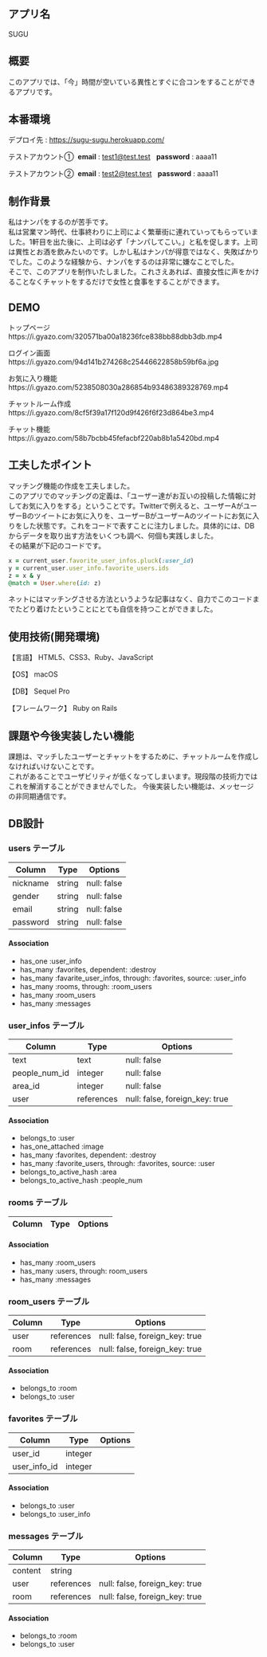 ## アプリ名
SUGU

## 概要
このアプリでは、「今」時間が空いている異性とすぐに合コンをすることができるアプリです。

## 本番環境
デプロイ先 : https://sugu-sugu.herokuapp.com/

テストアカウント① &nbsp;**email** : test1@test.test &nbsp;  **password** : aaaa11

テストアカウント② &nbsp;**email** : test2@test.test &nbsp;  **password** : aaaa11


## 制作背景
私はナンパをするのが苦手です。  
私は営業マン時代、仕事終わりに上司によく繁華街に連れていってもらっていました。1軒目を出た後に、上司は必ず「ナンパしてこい。」と私を促します。上司は異性とお酒を飲みたいのです。しかし私はナンパが得意ではなく、失敗ばかりでした。このような経験から、ナンパをするのは非常に嫌なことでした。  
そこで、このアプリを制作いたしました。これさえあれば、直接女性に声をかけることなくチャットをするだけで女性と食事をすることができます。

## DEMO
トップページhttps://i.gyazo.com/320571ba00a18236fce838bb88dbb3db.mp4  

ログイン画面https://i.gyazo.com/94d141b274268c25446622858b59bf6a.jpg  

お気に入り機能https://i.gyazo.com/5238508030a286854b93486389328769.mp4  

チャットルーム作成https://i.gyazo.com/8cf5f39a17f120d9f426f6f23d864be3.mp4  

チャット機能https://i.gyazo.com/58b7bcbb45fefacbf220ab8b1a5420bd.mp4
 
## 工夫したポイント
マッチング機能の作成を工夫しました。  
このアプリでのマッチングの定義は、「ユーザー達がお互いの投稿した情報に対してお気に入りをする」ということです。Twitterで例えると、ユーザーAがユーザーBのツイートにお気に入りを、ユーザーBがユーザーAのツイートにお気に入りをした状態です。これをコードで表すことに注力しました。具体的には、DBからデータを取り出す方法をいくつも調べ、何個も実践しました。  
その結果が下記のコードです。
```ruby
x = current_user.favorite_user_infos.pluck(:user_id)
y = current_user.user_info.favorite_users.ids
z = x & y
@match = User.where(id: z)
```
ネットにはマッチングさせる方法というような記事はなく、自力でこのコードまでたどり着けたということにとても自信を持つことができました。
## 使用技術(開発環境)
【言語】
HTML5、CSS3、Ruby、JavaScript  

【OS】
macOS  

【DB】
Sequel Pro  

【フレームワーク】
Ruby on Rails

## 課題や今後実装したい機能
課題は、マッチしたユーザーとチャットをするために、チャットルームを作成しなければいけないことです。  
これがあることでユーザビリティが低くなってしまいます。現段階の技術力ではこれを解消することができませんでした。
今後実装したい機能は、メッセージの非同期通信です。

## DB設計
### users テーブル

| Column             | Type    | Options     |
| ------------------ | ------- | ----------- |
| nickname           | string  | null: false |
| gender             | string  | null: false |
| email              | string  | null: false |
| password           | string  | null: false |

#### Association

- has_one   :user_info
- has_many  :favorites, dependent: :destroy
- has_many  :favarite_user_infos, through: :favorites, source: :user_info
- has_many  :rooms, through: :room_users
- has_many  :room_users
- has_many  :messages





### user_infos テーブル

| Column           | Type       | Options                        |
| ---------------- | ---------- | ------------------------------ |
| text             | text       | null: false                    |
| people_num_id    | integer    | null: false                    |
| area_id          | integer    | null: false                    |
| user             | references | null: false, foreign_key: true |

#### Association

- belongs_to             :user
- has_one_attached       :image 
- has_many               :favorites, dependent: :destroy
- has_many               :favorite_users, through: :favorites, source: :user
- belongs_to_active_hash :area
- belongs_to_active_hash :people_num


###  rooms テーブル
| Column         | Type       | Options                        |
| -------------- | ---------- | ------------------------------ |

#### Association
- has_many   :room_users
- has_many   :users, through: room_users
- has_many   :messages




### room_users テーブル

| Column       | Type       | Options                        |
| ------------ | ---------- | ------------------------------ |
| user         | references | null: false, foreign_key: true |
| room         | references | null: false, foreign_key: true |

#### Association

- belongs_to :room
- belongs_to :user





###  favorites テーブル

| Column       | Type       | Options                        |
| ------------ | ---------- | ------------------------------ |
| user_id      | integer    |                                |
| user_info_id | integer    |                                |


#### Association

- belongs_to :user
- belongs_to :user_info







###  messages テーブル

| Column     | Type       | Options                        |
| ---------- | ---------- | ------------------------------ |
| content    | string     |                                |
| user       | references | null: false, foreign_key: true |
| room       | references | null: false, foreign_key: true |

#### Association

- belongs_to :room
- belongs_to :user





